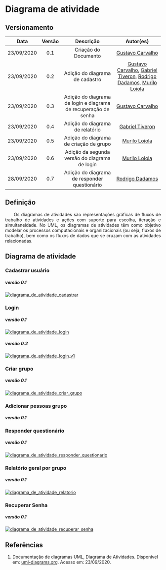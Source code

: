 # Diagrama de atividade
## Versionamento
| Data | Versão | Descrição | Autor(es) |
|:----:|:------:|:---------:|:---------:|
| 23/09/2020 | 0.1 | Criação do Documento | [Gustavo Carvalho](https://github.com/gustavocarvalho1002) |
| 23/09/2020 | 0.2 | Adição do diagrama de cadastro | [Gustavo Carvalho](https://github.com/gustavocarvalho1002), [Gabriel Tiveron](https://github.com/GabrielTiveron), [Rodrigo Dadamos](https://github.com/Rdadamos), [Murilo Loiola](https://github.com/murilo-dan) |
| 23/09/2020 | 0.3 | Adição do diagrama de login e diagrama de recuperação de senha | [Gustavo Carvalho](https://github.com/gustavocarvalho1002) |
| 23/09/2020 | 0.4 | Adição do diagrama de relatório | [Gabriel Tiveron](https://github.com/GabrielTiveron) |
| 23/09/2020 | 0.5 | Adição do diagrama de criação de grupo | [Murilo Loiola](https://github.com/murilo-dan) |
| 23/09/2020 | 0.6 | Adição da segunda versão do diagrama de login | [Murilo Loiola](https://github.com/murilo-dan) |
| 28/09/2020 | 0.7 | Adição do diagrama de responder questionário | [Rodrigo Dadamos](https://github.com/Rdadamos) |

## Definição

<p align="justify">&emsp;&emsp;Os diagramas de atividades são representações gráficas de fluxos de trabalho de atividades e ações com suporte para escolha, iteração e simultaneidade. No UML, os diagramas de atividades têm como objetivo modelar os processos computacionais e organizacionais (ou seja, fluxos de trabalho), bem como os fluxos de dados que se cruzam com as atividades relacionadas.</p>

## Diagrama de atividade
### Cadastrar usuário
##### *versão 0.1*
[![diagrama_de_atividade_cadastrar](./img/diagrama_de_atividade_cadastrar.jpg)](./img/diagrama_de_atividade_cadastrar.jpg)
### Login
##### *versão 0.1*
[![diagrama_de_atividade_login](./img/diagrama_de_atividade_login.jpg)](./img/diagrama_de_atividade_login.jpg)
##### *versão 0.2*
[![diagrama_de_atividade_login_v1](./img/diagrama_de_atividade_login_v1.jpg)](./img/diagrama_de_atividade_login_v1.jpg)
### Criar grupo
##### *versão 0.1*
[![diagrama_de_atividade_criar_grupo](./img/diagrama_de_atividade_criar_grupo.jpg)](./img/diagrama_de_atividade_criar_grupo.jpg)
### Adicionar pessoas grupo
##### *versão 0.1*
### Responder questionário
##### *versão 0.1*
[![diagrama_de_atividade_responder_questionario](./img/diagrama_de_atividade_responder_questionario.png)](./img/diagrama_de_atividade_responder_questionario.png)
### Relatório geral por grupo
##### *versão 0.1*
[![diagrama_de_atividade_relatorio](./img/diagrama_de_atividade_relatorio.jpg)](./img/diagrama_de_atividade_relatorio.jpg)
### Recuperar Senha
##### *versão 0.1*
[![diagrama_de_atividade_recuperar_senha](./img/diagrama_de_atividade_recuperar_senha.jpg)](./img/diagrama_de_atividade_recuperar_senha.jpg)

## Referências

1. Documentação de diagramas UML, Diagrama de Atividades. Disponível em: [uml-diagrams.org](https://www.uml-diagrams.org/activity-diagrams.html). Acesso em: 23/09/2020.
